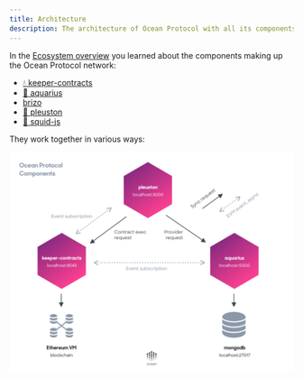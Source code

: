 ```yaml
---
title: Architecture
description: The architecture of Ocean Protocol with all its components and how they work together.
---
```


In the [Ecosystem overview](/concepts/ecosystem/) you learned about the components making up the Ocean Protocol network:

-   [💧 keeper-contracts](https://github.com/oceanprotocol/keeper-contracts)
-   [🐋 aquarius](https://github.com/oceanprotocol/aquarius)
-   [brizo](https://github.com/oceanprotocol/brizo)
-   [🦄 pleuston](https://github.com/oceanprotocol/pleuston)
-   [🦑 squid-js](https://github.com/oceanprotocol/squid-js)

They work together in various ways:

![Ocean Protocol Components](images/components.png 'Ocean Protocol Components')
